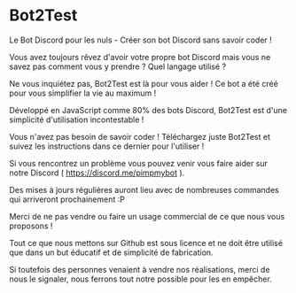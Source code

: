 # Bot2Test
Le Bot Discord pour les nuls - Créer son bot Discord sans savoir coder !

Vous avez toujours rêvez d'avoir votre propre bot Discord mais vous ne savez pas comment vous y prendre ? Quel langage utilisé ?  

Ne vous inquiétez pas, Bot2Test est là pour vous aider ! Ce bot a été créé pour vous simplifier la vie au maximum !

Développé en JavaScript comme 80% des bots Discord, Bot2Test est d'une simplicité d'utilisation incontestable !

Vous n'avez pas besoin de savoir coder ! Téléchargez juste Bot2Test et suivez les instructions dans ce dernier pour l'utiliser !

Si vous rencontrez un problème vous pouvez venir vous faire aider sur notre Discord ( https://discord.me/pimpmybot ).

Des mises à jours régulières auront lieu avec de nombreuses commandes qui arriveront prochainement :P


Merci de ne pas vendre ou faire un usage commercial de ce que nous vous proposons !

Tout ce que nous mettons sur Github est sous licence et ne doit être utilisé que dans un but éducatif et de simplicité de fabrication.

Si toutefois des personnes venaient à vendre nos réalisations, merci de nous le signaler, nous ferrons tout notre possible pour les en empêcher.
